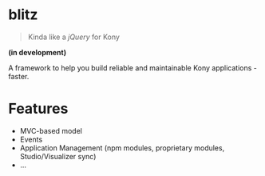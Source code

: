 # blitz
> Kinda like a *jQuery* for Kony

**(in development)**

A framework to help you build reliable and maintainable Kony applications - faster.

# Features
- MVC-based model
- Events
- Application Management (npm modules, proprietary modules, Studio/Visualizer sync)
- ...
